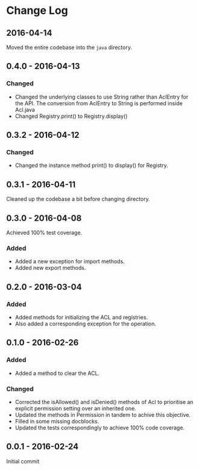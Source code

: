 # Change Log

## 2016-04-14

Moved the entire codebase into the `java` directory.

## 0.4.0 - 2016-04-13

### Changed
- Changed the underlying classes to use String rather than AclEntry
for the API. The conversion from AclEntry to String is performed
inside Acl.java
- Changed Registry.print() to Registry.display()

## 0.3.2 - 2016-04-12

### Changed
- Changed the instance method print() to display() for Registry.

## 0.3.1 - 2016-04-11

Cleaned up the codebase a bit before changing directory.

## 0.3.0 - 2016-04-08

Achieved 100% test coverage.

### Added
- Added a new exception for import methods.
- Added new export methods.

## 0.2.0 - 2016-03-04

### Added
- Added methods for initializing the ACL and registries.
- Also added a corresponding exception for the operation.

## 0.1.0 - 2016-02-26

### Added
- Added a method to clear the ACL.

### Changed
- Corrected the isAllowed() and isDenied() methods of Acl to
prioritise an explicit permission setting over an inherited one.
- Updated the methods in Permission in tandem to achive this objective.
- Filled in some missing docblocks.
- Updated the tests correspondingly to achieve 100% code coverage.

## 0.0.1 - 2016-02-24

Initial commit

